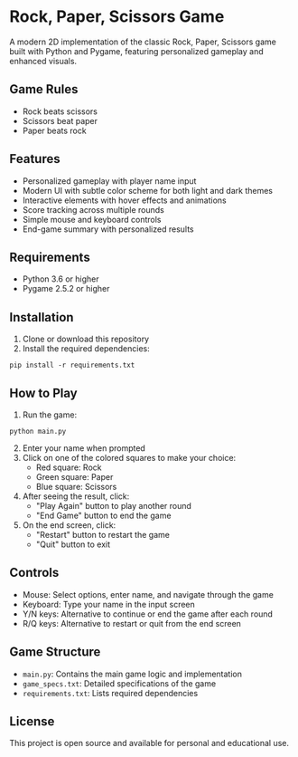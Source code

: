 # Rock, Paper, Scissors Game

A modern 2D implementation of the classic Rock, Paper, Scissors game built with Python and Pygame, featuring personalized gameplay and enhanced visuals.

## Game Rules

- Rock beats scissors
- Scissors beat paper
- Paper beats rock

## Features

- Personalized gameplay with player name input
- Modern UI with subtle color scheme for both light and dark themes
- Interactive elements with hover effects and animations
- Score tracking across multiple rounds
- Simple mouse and keyboard controls
- End-game summary with personalized results

## Requirements

- Python 3.6 or higher
- Pygame 2.5.2 or higher

## Installation

1. Clone or download this repository
2. Install the required dependencies:

```
pip install -r requirements.txt
```

## How to Play

1. Run the game:

```
python main.py
```

2. Enter your name when prompted
3. Click on one of the colored squares to make your choice:
   - Red square: Rock
   - Green square: Paper
   - Blue square: Scissors
4. After seeing the result, click:
   - "Play Again" button to play another round
   - "End Game" button to end the game
5. On the end screen, click:
   - "Restart" button to restart the game
   - "Quit" button to exit

## Controls

- Mouse: Select options, enter name, and navigate through the game
- Keyboard: Type your name in the input screen
- Y/N keys: Alternative to continue or end the game after each round
- R/Q keys: Alternative to restart or quit from the end screen

## Game Structure

- `main.py`: Contains the main game logic and implementation
- `game_specs.txt`: Detailed specifications of the game
- `requirements.txt`: Lists required dependencies

## License

This project is open source and available for personal and educational use.